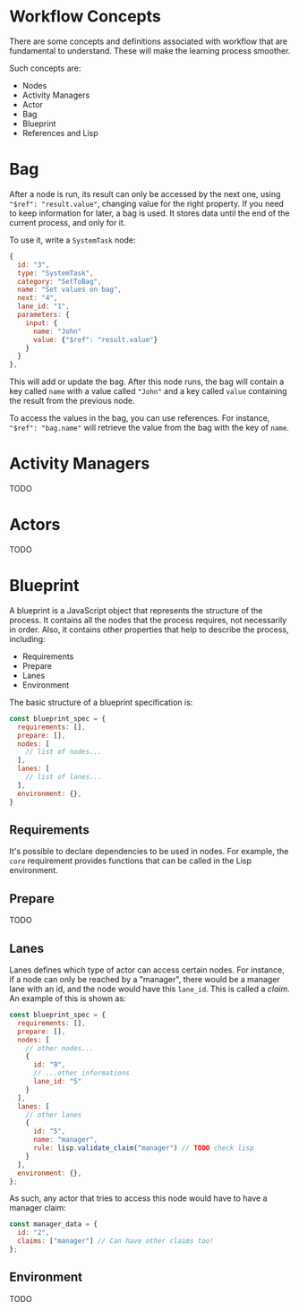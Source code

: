 # Workflow Concepts

There are some concepts and definitions associated with workflow that are
fundamental to understand. These will make the learning process smoother.

Such concepts are:
- Nodes
- Activity Managers
- Actor
- Bag
- Blueprint
- References and Lisp


# Bag

After a node is run, its result can only be accessed by the next one, using
`"$ref": "result.value"`, changing value for the right property. If you need
to keep information for later, a bag is used. It stores data until the end of
the current process, and only for it.

To use it, write a `SystemTask` node:

```js
{
  id: "3",
  type: "SystemTask",
  category: "SetToBag",
  name: "Set values on bag",
  next: "4",
  lane_id: "1",
  parameters: {
    input: {
      name: "John"
      value: {"$ref": "result.value"}
    }
  }
},
```

This will add or update the bag. After this node runs, the bag will contain a
key called `name` with a value called `"John"` and a key called `value` 
containing the result from the previous node.

To access the values in the bag, you can use references. For instance,
`"$ref": "bag.name"` will retrieve the value from the bag with the key of 
`name`.

# Activity Managers
TODO

# Actors
TODO

# Blueprint

A blueprint is a JavaScript object that represents the structure of the 
process. It contains all the nodes that the process requires, not necessarily
in order. Also, it contains other properties that help to describe the process,
including:
- Requirements
- Prepare
- Lanes
- Environment

The basic structure of a blueprint specification is:

``` js
const blueprint_spec = {
  requirements: [],
  prepare: [],
  nodes: [
    // list of nodes...
  ],
  lanes: [
    // list of lanes...
  ],
  environment: {},
}
```

## Requirements
It's possible to declare dependencies to be used in nodes. For example, the
`core` requirement provides functions that can be called in the Lisp 
environment.

## Prepare
TODO

## Lanes
Lanes defines which type of actor can access certain nodes. For instance, if a
node can only be reached by a "manager", there would be a manager lane with an
id, and the node would have this `lane_id`. This is called a *claim*. An example
of this is shown as:

``` js
const blueprint_spec = {
  requirements: [],
  prepare: [],
  nodes: [
    // other nodes...
    {
      id: "9",
      // ...other informations
      lane_id: "5"
    }
  ],
  lanes: [
    // other lanes
    {
      id: "5",
      name: "manager",
      rule: lisp.validate_claim("manager") // TODO check lisp
    }
  ],
  environment: {},
};
```

As such, any actor that tries to access this node would have to have a manager
claim:

``` js
const manager_data = {
  id: "2",
  claims: ["manager"] // Can have other claims too!
};
```

## Environment
TODO
